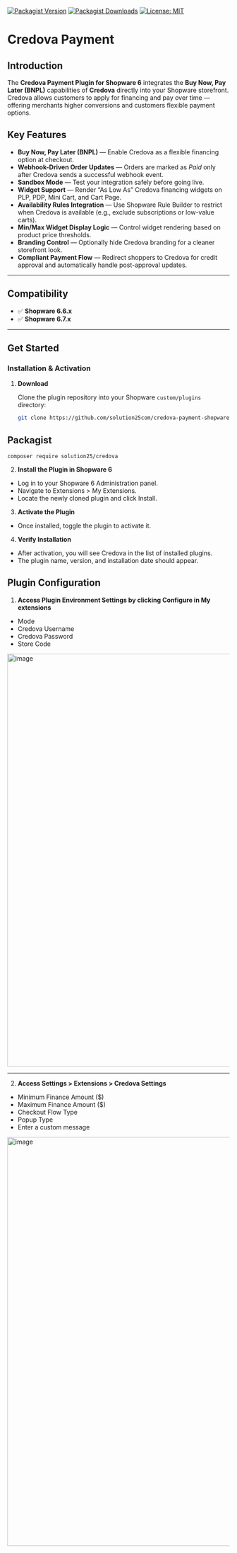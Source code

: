 [![Packagist Version](https://img.shields.io/packagist/v/solution25/credova.svg)](https://packagist.org/packages/solution25/credova)
[![Packagist Downloads](https://img.shields.io/packagist/dt/solution25/credova.svg)](https://packagist.org/packages/solution25/credova)
[![License: MIT](https://img.shields.io/badge/license-MIT-green.svg)]([https://github.com/solution25/Credova/blob/main/LICENSE](https://github.com/solution25com/credova-payment-shopware-6-solution25/blob/main/LICENSE.md))

# Credova Payment

## Introduction

The **Credova Payment Plugin for Shopware 6** integrates the **Buy Now, Pay Later (BNPL)** capabilities of **Credova** directly into your Shopware storefront.  
Credova allows customers to apply for financing and pay over time — offering merchants higher conversions and customers flexible payment options.


## Key Features

- **Buy Now, Pay Later (BNPL)** — Enable Credova as a flexible financing option at checkout.  
- **Webhook-Driven Order Updates** — Orders are marked as *Paid* only after Credova sends a successful webhook event.
- **Sandbox Mode** — Test your integration safely before going live.
- **Widget Support** — Render “As Low As” Credova financing widgets on PLP, PDP, Mini Cart, and Cart Page.
- **Availability Rules Integration** — Use Shopware Rule Builder to restrict when Credova is available (e.g., exclude subscriptions or low-value carts).
- **Min/Max Widget Display Logic** — Control widget rendering based on product price thresholds.
- **Branding Control** — Optionally hide Credova branding for a cleaner storefront look.
- **Compliant Payment Flow** — Redirect shoppers to Credova for credit approval and automatically handle post-approval updates.

---

##  Compatibility
- ✅ **Shopware 6.6.x**
- ✅ **Shopware 6.7.x**

---

## Get Started

### Installation & Activation

1. **Download**

   Clone the plugin repository into your Shopware `custom/plugins` directory:
   ```bash
   git clone https://github.com/solution25com/credova-payment-shopware-6-solution25.git
   ```

## Packagist
 ```
composer require solution25/credova
  ```
   
2. **Install the Plugin in Shopware 6**

- Log in to your Shopware 6 Administration panel.
- Navigate to Extensions > My Extensions.
- Locate the newly cloned plugin and click Install.

3. **Activate the Plugin**
- Once installed, toggle the plugin to activate it.

4. **Verify Installation**

- After activation, you will see Credova in the list of installed plugins.
- The plugin name, version, and installation date should appear.

## Plugin Configuration

1. **Access Plugin Environment Settings by clicking Configure in My extensions**
- Mode
- Credova Username
- Credova Password
- Store Code
<img width="1902" height="933" alt="image" src="https://github.com/user-attachments/assets/e150c5a6-e945-470b-b4d0-7ea6b6237215" />

---

2. **Access Settings > Extensions > Credova Settings**
- Minimum Finance Amount ($)
- Maximum Finance Amount ($)
- Checkout Flow Type
- Popup Type
- Enter a custom message
<img width="1911" height="924" alt="image" src="https://github.com/user-attachments/assets/45e2a798-8a34-4993-a55b-9dc900a8606e" />



